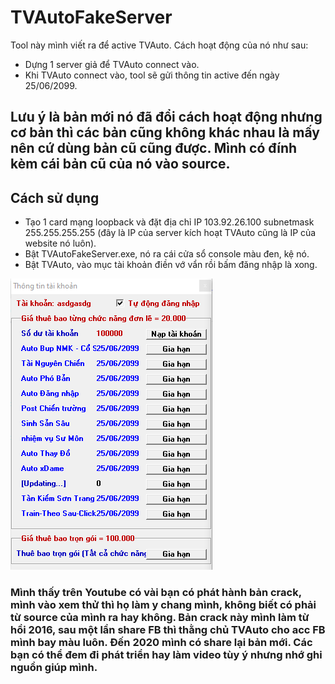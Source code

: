 # TVAutoFakeServer

Tool này mình viết ra để active TVAuto. Cách hoạt động của nó như sau:
- Dựng 1 server giả để TVAuto connect vào.
- Khi TVAuto connect vào, tool sẽ gửi thông tin active đến ngày 25/06/2099.

## Lưu ý là bản mới nó đã đổi cách hoạt động nhưng cơ bản thì các bản cũng không khác nhau là mấy nên cứ dùng bản cũ cũng được. Mình có đính kèm cái bản cũ của nó vào source.

## Cách sử dụng
- Tạo 1 card mạng loopback và đặt địa chỉ IP 103.92.26.100 subnetmask 255.255.255.255 (đây là IP của server kích hoạt TVAuto cũng là IP của website nó luôn).
- Bật TVAutoFakeServer.exe, nó ra cái cửa sổ console màu đen, kệ nó.
- Bật TVAuto, vào mục tài khoản điền vớ vẩn rồi bấm đăng nhập là xong.

![hình ảnh kích hoạt](active-tvauto.PNG?raw=true "hình ảnh kích hoạt")

### Mình thấy trên Youtube có vài bạn có phát hành bản crack, mình vào xem thử thì họ làm y chang mình, không biết có phải từ source của mình ra hay không. Bản crack này mình làm từ hồi 2016, sau một lần share FB thì thằng chủ TVAuto cho acc FB mình bay màu luôn. Đến 2020 mình có share lại bản mới. Các bạn có thể đem đi phát triển hay làm video tùy ý nhưng nhớ ghi nguồn giúp mình.
